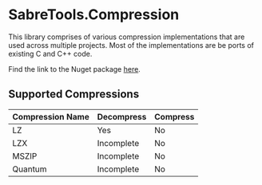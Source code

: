 # SabreTools.Compression

This library comprises of various compression implementations that are used across multiple projects. Most of the implementations are be ports of existing C and C++ code.

Find the link to the Nuget package [here](https://www.nuget.org/packages/SabreTools.Compression).

## Supported Compressions

| Compression Name | Decompress | Compress |
| --- | --- | --- |
| LZ | Yes | No |
| LZX | Incomplete | No |
| MSZIP | Incomplete | No |
| Quantum | Incomplete | No |
